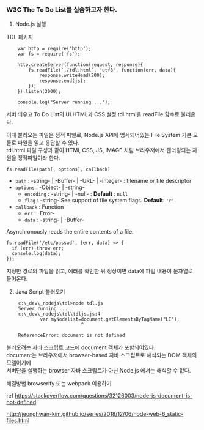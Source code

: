 ### W3C The To Do List를 실습하고자 한다.

1. Node.js 실행

TDL 패키지

        var http = require('http');
        var fs = require('fs');

        http.createServer(function(request, response){
            fs.readFile(`./tdl.html`, 'utf8', function(err, data){
                response.writeHead(200);
                response.end(js);
            });
        }).listen(3000);

        console.log("Server running ...");
    
서버 띄우고 To Do List의 UI HTML과 CSS 설정 tdl.html을 readFile 함수로 불러온다.

이때 불러오는 파일은 정적 파일로, Node.js API에 명세되어있는 File System 기본 모듈로 파일을 읽고 응답할 수 있다.<br>
tdl.html 파일 구성과 같이 HTMl, CSS, JS, IMAGE 처럼 브라우저에서 렌더링되는 자원을 정적파일이라 한다.

`fs.readFile(path[, options], callback)`

- `path` : -string- | -Buffer- | -URL- | -integer- : filename or file descriptor
- `options` : -Object- | -string-
	- `encoding` : -string- | -null- : __Default__ : `null`
	- `flag` : -string- See support of file system flags. __Default__: `'r'`.
- `callback` : Function
	- `err` : -Error-
	- `data` : -string- | -Buffer-
	
Asynchronously reads the entire contents of a file.

	fs.readFile('/etc/passwd', (err, data) => {
	  if (err) throw err;
	  console.log(data);
	});
	
지정한 경로의 파일을 읽고, 에러를 확인한 뒤 정상이면 data에 파일 내용이 문자열로 들어온다.

2. Java Script 불러오기

        c:\_dev\_nodejs\tdl>node tdl.js
        Server running ...
        c:\_dev\_nodejs\tdl\tdljs.js:4
                var myNodelist=document.getElementsByTagName("LI");
                               ^

        ReferenceError: document is not defined

불러오려는 자바 스크립트 코드에 document 객체가 포함되어있다.<br>
document는 브라우저에서 browser-based 자바 스크립트로 해석되는 DOM 객체의 모델이기에<br>
서버단을 실행하는 browser 자바 스크립트가 아닌 Node.js 에서는 해석할 수 없다.

해결방법 browserify 또는 webpack 이용하기

ref https://stackoverflow.com/questions/32126003/node-js-document-is-not-defined

http://jeonghwan-kim.github.io/series/2018/12/06/node-web-6_static-files.html
